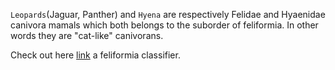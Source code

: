 `Leopards`(Jaguar, Panther) and `Hyena` are respectively  Felidae and Hyaenidae canivora mamals which both belongs to the suborder of feliformia. In other words they are "cat-like" canivorans. 

Check out here [link](https://mybinder.org/v2/gh/Jamiil92/Feliformia/master?urlpath=%2Fvoila%2Frender%2Fapp-jamiil.ipynb) a feliformia classifier.
